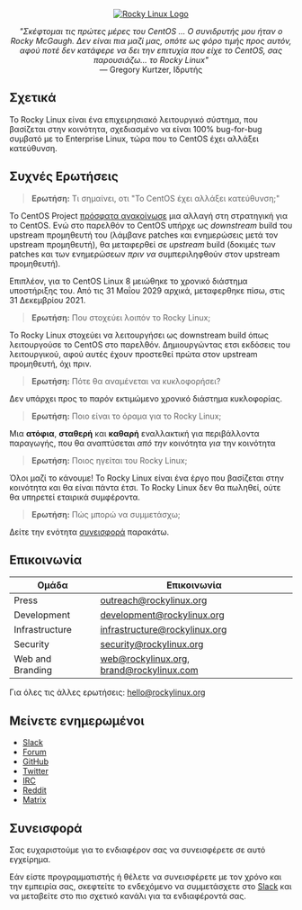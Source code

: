 <p align="center">
<a href="https://rockylinux.org/">
<img src="https://media.githubusercontent.com/media/rocky-linux/branding/main/logo-text-light%402x.png" alt="Rocky Linux Logo">
</a>
</p>

<p align="center">
<i>"Σκέφτομαι τις πρώτες μέρες του CentOS ... Ο συνιδρυτής μου ήταν ο Rocky McGaugh. Δεν είναι πια μαζί μας, οπότε ως φόρο τιμής προς αυτόν, αφού ποτέ δεν κατάφερε να δει την επιτυχία που είχε το CentOS, σας παρουσιάζω... το Rocky Linux"</i><br>
— Gregory Kurtzer, Ιδρυτής
</p>

## Σχετικά

Το Rocky Linux είναι ένα επιχειρησιακό λειτουργικό σύστημα, που βασίζεται στην κοινότητα, σχεδιασμένο να είναι 100% bug-for-bug συμβατό με το Enterprise Linux, τώρα που το CentOS έχει αλλάξει κατεύθυνση.

## Συχνές Ερωτήσεις

> **Ερωτήση:** Τι σημαίνει, οτι "Το CentOS έχει αλλάξει κατεύθυνση;"

Το CentOS Project [πρόσφατα ανακοίνωσε](https://blog.centos.org/2020/12/future-is-centos-stream/) μια αλλαγή στη στρατηγική για το CentOS. Ενώ στο παρελθόν το CentOS υπήρχε ως *downstream* build του upstream προμηθευτή του (λάμβανε patches και ενημερώσεις μετά τον upstream προμηθευτή), θα μεταφερθεί σε *upstream* build (δοκιμές των patches και των ενημερώσεων *πριν να* συμπεριληφθούν στον upstream προμηθευτή).

Επιπλέον, για το CentOS Linux 8 μειώθηκε το χρονικό διάστημα υποστήριξης του. Από τις 31 Μαΐου 2029 αρχικά, μεταφερθηκε πίσω, στις 31 Δεκεμβρίου 2021.

> **Ερωτήση:** Που στοχεύει λοιπόν το Rocky Linux;

Το Rocky Linux στοχεύει να λειτουργήσει ως downstream build όπως λειτουργούσε το CentOS στο παρελθόν. Δημιουργώντας ετσι εκδόσεις του λειτουργικού, αφού αυτές έχουν προστεθεί πρώτα στον upstream προμηθευτή, όχι πριν.

> **Ερωτήση:** Πότε θα αναμένεται να κυκλοφορήσει?

Δεν υπάρχει προς το παρόν εκτιμώμενο χρονικό διάστημα κυκλοφορίας.

> **Ερωτήση:** Ποιο είναι το όραμα για το Rocky Linux;

Μια **ατόφια**, **σταθερή** και **καθαρή** εναλλακτική για περιβάλλοντα παραγωγής, που θα αναπτύσεται *από την* κοινότητα *για* την κοινότητα

> **Ερωτήση:** Ποιος ηγείται του Rocky Linux;

Όλοι μαζί το κάνουμε! Το Rocky Linux είναι ένα έργο που βασίζεται στην κοινότητα και θα είναι πάντα έτσι. Το Rocky Linux δεν θα πωληθεί, ούτε θα υπηρετεί εταιρικά συμφέροντα.

> **Ερωτήση:** Πώς μπορώ να συμμετάσχω;

Δείτε την ενότητα [συνεισφορά](#Συνεισφορά) παρακάτω.

## Επικοινωνία

| Ομάδα                         | Επικοινωνία                               |
|-------------------------------|-------------------------------------------|
| Press                         | outreach@rockylinux.org                   |
| Development                   | development@rockylinux.org                |
| Infrastructure                | infrastructure@rockylinux.org             |
| Security                      | security@rockylinux.org                   |
| Web and Branding              | web@rockylinux.org, brand@rockylinux.com  |


Για όλες τις άλλες ερωτήσεις: hello@rockylinux.org

## Μείνετε ενημερωμένοι

* [Slack](https://join.slack.com/t/hpcng/shared_invite/zt-k29vv4ab-yj1ksbHK_ZkXYi6HGtTYfw)
* [Forum](https://forums.rockylinux.org/)
* [GitHub](https://github.com/rocky-linux/)
* [Twitter](https://twitter.com/rocky_linux)
* [IRC](https://webchat.freenode.net/?channels=rockylinux)
* [Reddit](https://www.reddit.com/r/RockyLinux)
* [Matrix](https://matrix.to/#/+rockylinux:matrix.org)

## Συνεισφορά

Σας ευχαριστούμε για το ενδιαφέρον σας να συνεισφέρετε σε αυτό εγχείρημα.

Εάν είστε προγραμματιστής ή θέλετε να συνεισφέρετε με τον χρόνο και την εμπειρία σας, σκεφτείτε το ενδεχόμενο να συμμετάσχετε στο [Slack](https://join.slack.com/t/hpcng/shared_invite/zt-k29vv4ab-yj1ksbHK_ZkXYi6HGtTYfw) και να μεταβείτε στο πιο σχετικό κανάλι για τα ενδιαφέροντά σας.

